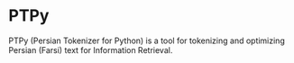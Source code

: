 # PTPy
PTPy (Persian Tokenizer for Python) is a tool for tokenizing and optimizing Persian (Farsi) text for Information Retrieval.
